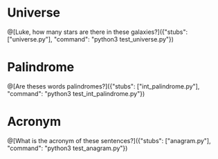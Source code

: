 # Universe

@[Luke, how many stars are there in these galaxies?]({"stubs": ["universe.py"], "command": "python3 test_universe.py"})

# Palindrome

@[Are theses words palindromes?]({"stubs": ["int_palindrome.py"], "command": "python3 test_int_palindrome.py"})

# Acronym

@[What is the acronym of these sentences?]({"stubs": ["anagram.py"], "command": "python3 test_anagram.py"})
